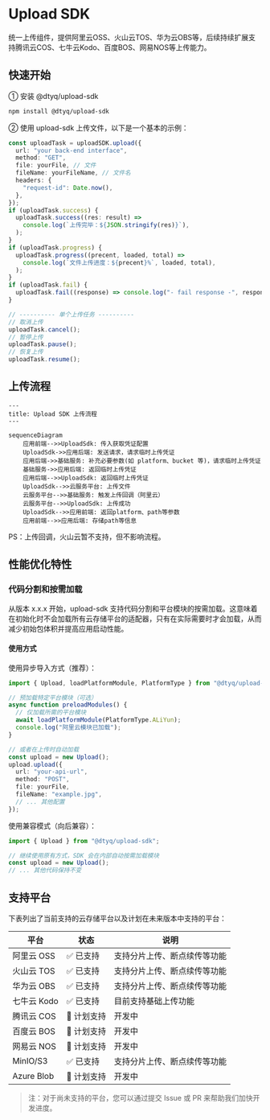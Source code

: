 # Upload SDK

统一上传组件，提供阿里云OSS、火山云TOS、华为云OBS等，后续持续扩展支持腾讯云COS、七牛云Kodo、百度BOS、网易NOS等上传能力。

## 快速开始

① 安装 @dtyq/upload-sdk

```bash
npm install @dtyq/upload-sdk
```

② 使用 upload-sdk 上传文件，以下是一个基本的示例：

```ts
const uploadTask = uploadSDK.upload({
  url: "your back-end interface",
  method: "GET",
  file: yourFile, // 文件
  fileName: yourFileName, // 文件名
  headers: {
    "request-id": Date.now(),
  },
});
if (uploadTask.success) {
  uploadTask.success((res: result) =>
    console.log(`上传完毕：${JSON.stringify(res)}`),
  );
}
if (uploadTask.progress) {
  uploadTask.progress((precent, loaded, total) =>
    console.log(`文件上传进度：${precent}%`, loaded, total),
  );
}
if (uploadTask.fail) {
  uploadTask.fail((response) => console.log("- fail response -", response));
}

// ---------- 单个上传任务 ----------
// 取消上传
uploadTask.cancel();
// 暂停上传
uploadTask.pause();
// 恢复上传
uploadTask.resume();
```

## 上传流程

```mermaid
---
title: Upload SDK 上传流程
---

sequenceDiagram
    应用前端-->>UploadSdk: 传入获取凭证配置
    UploadSdk->>应用后端: 发送请求，请求临时上传凭证
    应用后端->>基础服务: 补充必要参数(如 platform、bucket 等)，请求临时上传凭证
    基础服务->>应用后端: 返回临时上传凭证
    应用后端-->>UploadSdk: 返回临时上传凭证
    UploadSdk-->>云服务平台: 上传文件
    云服务平台-->>基础服务: 触发上传回调（阿里云）
    云服务平台-->>UploadSdk: 上传成功
    UploadSdk-->>应用前端: 返回platform、path等参数
    应用前端-->>应用后端: 存储path等信息
```

PS：上传回调，火山云暂不支持，但不影响流程。

## 性能优化特性

### 代码分割和按需加载

从版本 x.x.x 开始，upload-sdk 支持代码分割和平台模块的按需加载。这意味着在初始化时不会加载所有云存储平台的适配器，只有在实际需要时才会加载，从而减少初始包体积并提高应用启动性能。

#### 使用方式

使用异步导入方式（推荐）：

```typescript
import { Upload, loadPlatformModule, PlatformType } from "@dtyq/upload-sdk";

// 预加载特定平台模块（可选）
async function preloadModules() {
  // 仅加载所需的平台模块
  await loadPlatformModule(PlatformType.ALiYun);
  console.log("阿里云模块已加载");
}

// 或者在上传时自动加载
const upload = new Upload();
upload.upload({
  url: "your-api-url",
  method: "POST",
  file: yourFile,
  fileName: "example.jpg",
  // ... 其他配置
});
```

使用兼容模式（向后兼容）：

```typescript
import { Upload } from "@dtyq/upload-sdk";

// 继续使用原有方式，SDK 会在内部自动按需加载模块
const upload = new Upload();
// ... 其他代码保持不变
```

## 支持平台

下表列出了当前支持的云存储平台以及计划在未来版本中支持的平台：

| 平台        | 状态        | 说明                         |
| ----------- | ----------- | ---------------------------- |
| 阿里云 OSS  | ✅ 已支持   | 支持分片上传、断点续传等功能 |
| 火山云 TOS  | ✅ 已支持   | 支持分片上传、断点续传等功能 |
| 华为云 OBS  | ✅ 已支持   | 支持分片上传、断点续传等功能 |
| 七牛云 Kodo | ✅ 已支持   | 目前支持基础上传功能         |
| 腾讯云 COS  | 🔄 计划支持 | 开发中                       |
| 百度云 BOS  | 🔄 计划支持 | 开发中                       |
| 网易云 NOS  | 🔄 计划支持 | 开发中                       |
| MinIO/S3    | ✅ 已支持   | 支持分片上传、断点续传等功能  |
| Azure Blob  | 🔄 计划支持 | 开发中                       |

> 注：对于尚未支持的平台，您可以通过提交 Issue 或 PR 来帮助我们加快开发进度。
